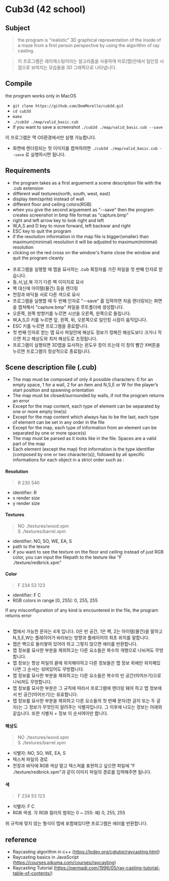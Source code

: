 # Cub3d (42 school)

## Subject
> the program is “realistic” 3D graphical
representation of the inside of a maze from a
first person perspective by using the algorithm of ray casting.<br>

> 이 프로그램은 레이캐스팅이라는 알고리즘을 사용하여 미로(맵)안에서 일인칭 시점으로 보여지는 모습들을 3D 그래픽으로 나타냅니다.

## Compile
the program works only in MacOS
- `git clone https://github.com/DomMorello/cub3d.git`
- `cd cub3d`
- `make`
- `./cub3d ./map/valid_basic.cub`
- if you want to save a screenshot `./cub3d ./map/valid_basic.cub --save`<br>

이 프로그램은 맥 OS환경에서만 실행 가능합니다.<br>
- 화면에 렌더링되는 첫 이미지를 캡쳐하려면 `./cub3d ./map/valid_basic.cub --save` 로 실행하시면 됩니다. 
## Requirements
- the program takes as a first arguement a scene description file with the .cub extension
- different wall textures(north, south, west, east)
- display item(sprite) instead of wall
- different floor and ceiling colors(RGB) 
- when you give the second arguement as "--save" then the program creates screenshot in bmp file format as "capture.bmp"
- right and left arrow key to look right and left
- W,A,S and D key to move forward, left backwar and right
- ESC key to quit the program
- if the resolution information in the map file is bigger(smaller) than maximum(minimal) resolution it will be adjusted to maximum(minimal) resolution
- clicking on the red cross on the window's frame close the window and quit the program cleanly
<br><br>
- 프로그램을 실행할 때 맵을 묘사하는 .cub 확장자를 가진 파일을 첫 번째 인자로 받습니다.
- 동,서,남,북 각기 다른 벽 이미지로 묘사
- 벽 대신에 아이템(물건) 등을 렌더링
- 천장과 바닥을 서로 다른 색으로 묘사
- 프로그램을 실행할 때 두 번째 인자로 "--save" 를 입력하면 처음 렌더링되는 화면을 캡쳐해서 "capture.bmp" 파일을 루트폴더에 생성합니다. 
- 오른쪽, 왼쪽 방향키를 누르면 시선을 오른쪽, 왼쪽으로 돌립니다.
- W,A,S,D 키를 누르면 앞, 왼쪽, 뒤, 오른쪽으로 일인칭 시점이 움직입니다.
- ESC 키를 누르면 프로그램을 종료합니다.
- 첫 번째 인자로 받는 맵 묘사 파일안에 해상도 정보가 정해진 해상도보다 크거나 작으면 최고 해상도와 최저 해상도로 조정됩니다.
- 프로그램이 실행되면 3D맵을 묘사하는 윈도우 창이 뜨는데 이 창의 빨간 X버튼을 누르면 프로그램이 정상적으로 종료됩니다.

## Scene description file (.cub)
- The map must be composed of only 4 possible characters: 0 for an empty
space, 1 for a wall, 2 for an item and N,S,E or W for the player’s start
position and spawning orientation
- The map must be closed/surrounded by walls, if not the program returns
an error
- Except for the map content, each type of element can be separated by one or
more empty line(s)
- Except for the map content which always has to be the last, each type of
element can be set in any order in the file
- Except for the map, each type of information from an element can be separated
by one or more space(s)
- The map must be parsed as it looks like in the file. Spaces are a valid part of
the map
- Each element (except the map) first information is the type identifier (composed by one or two character(s)), followed by all specific informations for each
object in a strict order such as :
#### Resolution
> R   230   540
- identifier: R
- x render size
- y render size
#### Textures
>NO ./textures/wood.xpm<br>
>S ./textures/barrel.xpm
- identifier: NO, SO, WE, EA, S
- path to the texure
- if you want to see the texture on the floor and ceiling instead of just RGB color, you can input the filepath to the texture like "F ./texture/redbrick.xpm"
#### Color
> F 234 53 123
- identifier: F C
- RGB colors in range [0, 255]: 0, 255, 255

If any misconfiguration of any kind is encountered in the file, the program returns error
<br><br>
- 맵에서 가능한 문자는 4개 입니다. 0은 빈 공간, 1은 벽, 2는 아이템(물건)을 말하고 N,S,E,W는 플레이어가 바라보는 방향과 플레이어의 최초 위치를 말합니다.
- 맵은 벽으로 둘러쌓여 있어야 하고 그렇지 않으면 에러를 반환합니다.
- 맵 정보를 묘사한 부분을 제외하고는 다른 요소들은 복수의 개행으로 나눠져도 무방합니다.
- 맵 정보는 항상 파일의 끝에 위치해야하고 다른 정보들은 맵 정보 위에만 위치해있다면 그 순서는 섞여있어도 무방합니다.
- 맵 정보를 묘사한 부분을 제외하고는 다른 요소들은 복수의 빈 공간(띄어쓰기)으로 나눠져도 무방합니다.
- 맵 정보를 묘사한 부분은 그 규칙에 따라서 프로그램에 렌더링 돼야 하고 맵 정보에서 빈 공간(띄어쓰기)는 유효합니다.
- 맵 정보를 묘사한 부분을 제외하고 다른 요소들의 첫 번째 문자(한 글자 또는 두 글자)는 그 정보가 무엇인지 알려주는 식별자입니다. 그 이후에 나오는 정보는 아래와 같습니다. 또한 식별자 + 정보 이 순서여아만 합니다.

#### 해상도
>NO ./textures/wood.xpm<br>
>S ./textures/barrel.xpm
- 식별자: NO, SO, WE, EA, S
- 텍스쳐 파일의 경로
- 천장과 바닥에 RGB 색상 말고 텍스쳐를 표현하고 싶으면 파일에 "F ./texture/redbrick.xpm"과 같이 이미지 파일의 경로를 입력해주면 됩니다. 
#### 색
> F 234 53 123
- 식별자: F C
- RGB 색생. 각 RGB 컬러의 범위는 0 ~ 255: 예) 0, 255, 255

위 규칙에 맞지 않는 형식이 맵에 포함돼있다면 프로그램은 에러를 반환합니다.

## reference
- Raycasting algorithm in c++ (https://lodev.org/cgtutor/raycasting.html)<br>
- Raycasting basics in JavaScript (https://courses.pikuma.com/courses/raycasting)<br>
- Raycasting Tutorial (https://permadi.com/1996/05/ray-casting-tutorial-table-of-contents/)<br>